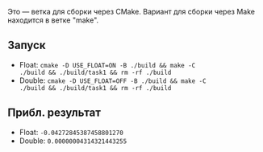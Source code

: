Это — ветка для сборки через CMake. Вариант для сборки через Make находится в ветке "make".

## Запуск
- Float: <code>cmake -D USE_FLOAT=ON -B ./build && make -C ./build && ./build/task1 && rm -rf ./build</code>
- Double: <code>cmake -D USE_FLOAT=OFF -B ./build && make -C ./build && ./build/task1 && rm -rf ./build</code>

## Прибл. результат
- Float: <code>-0.04272845387458801270</code>
- Double: <code>0.00000004314321443255</code>